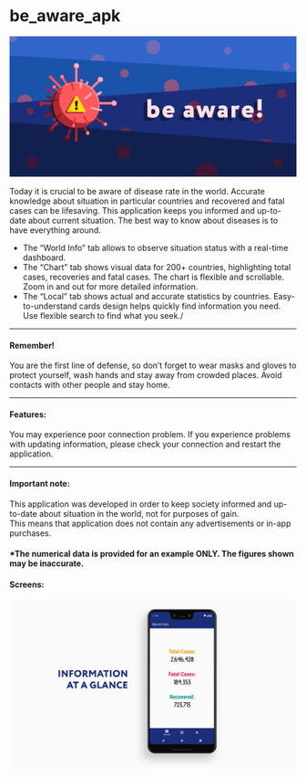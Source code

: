 # be_aware_apk

![icon_featured_graphic](https://github.com/DmytroHryniuk/be_aware_apk/blob/master/icon_featured_graphic.png)

Today it is crucial to be aware of disease rate in the world. Accurate knowledge about situation in particular countries and recovered and fatal cases can be lifesaving.
This application keeps you informed and up-to-date about current situation. The best way to know about diseases is to have everything around.
* The “World Info” tab allows to observe situation status with a real-time dashboard.
* The “Chart” tab shows visual data for 200+ countries, highlighting total cases, recoveries and fatal cases. The chart is flexible and scrollable. Zoom in and out for more detailed information.
* The “Local” tab shows actual and accurate statistics by countries. Easy-to-understand cards design helps quickly find information you need. Use flexible search to find what you seek./
<hr>
<h4>Remember!</h4> You are the first line of defense, so don’t forget to wear masks and gloves to protect yourself, wash hands and stay away from crowded places. Avoid contacts with other people and stay home.
<hr>
<h4>Features:</h4>
You may experience poor connection problem. If you experience problems with updating information, please check your connection and restart the application.
<hr>
<h4>Important note:</h4>
This application was developed in order to keep society informed and up-to-date about situation in the world, not for purposes of gain.<br/> This means that application does not contain any advertisements or in-app purchases.

#### *The numerical data is provided for an example ONLY. The figures shown may be inaccurate.

<h4>Screens:</h4>



![1main_new](https://github.com/DmytroHryniuk/be_aware_apk/blob/master/1main_new.png)



